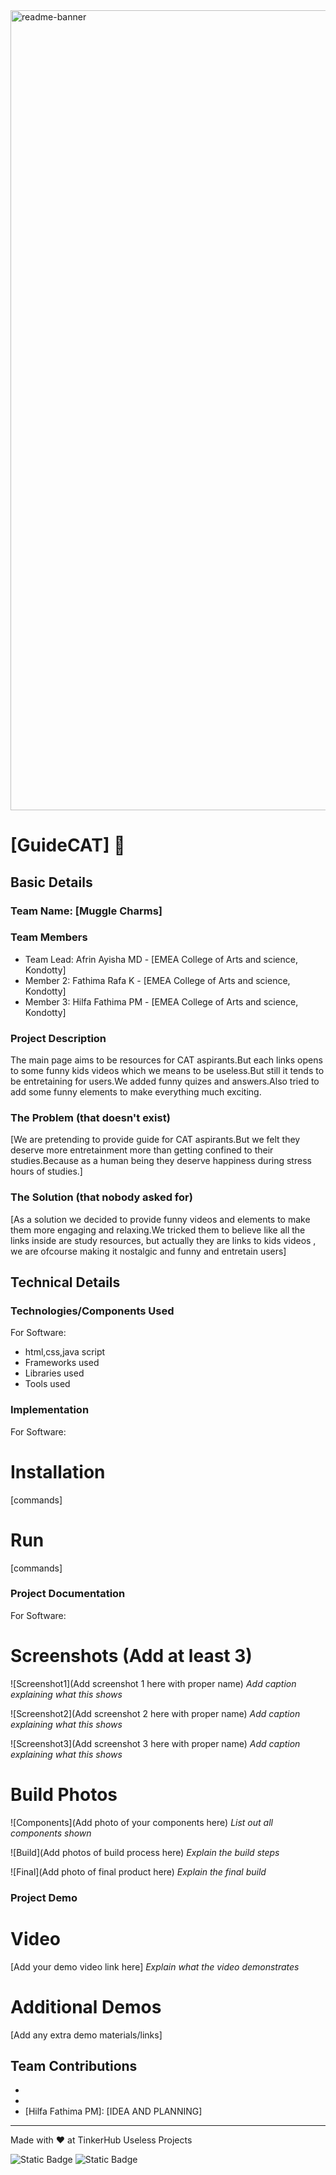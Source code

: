 <img width="1280" alt="readme-banner" src="https://github.com/user-attachments/assets/35332e92-44cb-425b-9dff-27bcf1023c6c">

# [GuideCAT] 🎯


## Basic Details
### Team Name: [Muggle Charms]


### Team Members
- Team Lead: Afrin Ayisha MD - [EMEA College of Arts and science, Kondotty]
- Member 2: Fathima Rafa K - [EMEA College of Arts and science, Kondotty]
- Member 3: Hilfa Fathima PM - [EMEA College of Arts and science, Kondotty]

### Project Description
The main page aims to be resources for CAT aspirants.But each links opens to some funny kids videos which we means to be useless.But still it tends to be entretaining for users.We added funny quizes and answers.Also tried to add some funny elements to make everything much exciting.

### The Problem (that doesn't exist)
[We are pretending to provide guide for CAT aspirants.But we felt they deserve more entretainment more than getting confined to their studies.Because as a human being they deserve happiness during stress hours of studies.]

### The Solution (that nobody asked for)
[As a solution we decided to provide funny videos and elements to make them more engaging and relaxing.We tricked them to believe like all the links inside are study resources, but actually they are links to kids videos , we are ofcourse making it nostalgic and funny and entretain users]

## Technical Details
### Technologies/Components Used
For Software:
- html,css,java script
- Frameworks used
- Libraries used
- Tools used




### Implementation
For Software:
# Installation
[commands]

# Run
[commands]

### Project Documentation
For Software:

# Screenshots (Add at least 3)
![Screenshot1](Add screenshot 1 here with proper name)
*Add caption explaining what this shows*

![Screenshot2](Add screenshot 2 here with proper name)
*Add caption explaining what this shows*

![Screenshot3](Add screenshot 3 here with proper name)
*Add caption explaining what this shows*

# Build Photos
![Components](Add photo of your components here)
*List out all components shown*

![Build](Add photos of build process here)
*Explain the build steps*

![Final](Add photo of final product here)
*Explain the final build*

### Project Demo
# Video
[Add your demo video link here]
*Explain what the video demonstrates*

# Additional Demos
[Add any extra demo materials/links]

## Team Contributions
- [Afrin Aysha MD]: [PROGRAMMER]
- [Fathima Rafa K]: [PROGRAMMER]
- [Hilfa Fathima PM]: [IDEA AND PLANNING]

---
Made with ❤️ at TinkerHub Useless Projects 

![Static Badge](https://img.shields.io/badge/TinkerHub-24?color=%23000000&link=https%3A%2F%2Fwww.tinkerhub.org%2F)
![Static Badge](https://img.shields.io/badge/UselessProject--24-24?link=https%3A%2F%2Fwww.tinkerhub.org%2Fevents%2FQ2Q1TQKX6Q%2FUseless%2520Projects)




